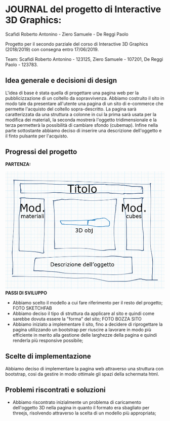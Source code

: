 # JOURNAL del progetto di Interactive 3D Graphics:
Scafidi Roberto Antonino - Ziero Samuele - De Reggi Paolo

Progetto per il secondo parziale del corso di Interactive 3D Graphics (2018/2019) con consegna entro 17/06/2019.

Team:
Scafidi Roberto Antonino - 123125,
Ziero Samuele - 107201,
De Reggi Paolo - 123783.

## Idea generale e decisioni di design
L'idea di base è stata quella di progettare una pagina web per la pubblicizzazione di un coltello da sopravvivenza. Abbiamo costruito il sito in modo tale da presentare all'utente una pagina di un sito di e-commerce che permette l'acquisto del coltello sopra-descritto. La pagina sarà caratterizzata da una struttura a colonne in cui la prima sarà usata per la modifica dei materiali, la seconda mostrerà l'oggetto tridimensionale e la terza permetterà la possibilità di cambiare sfondo (cubemap). Infine nella parte sottostante abbiamo deciso di inserire una descrizione dell'oggetto e il finto pulsante per l'acquisto.

## Progressi del progetto

**PARTENZA:**

![Prima bozza](Screenshot/bozza.png)
**PASSI DI SVILUPPO**
- Abbiamo scelto il modello a cui fare riferimento per il resto del progetto;
FOTO SKETCHFAB
- Abbiamo deciso il tipo di struttura da applicare al sito e quindi come sarebbe dovuta essere la "forma" del sito;
FOTO BOZZA SITO
- Abbiamo iniziato a implementare il sito, fino a decidere di riprogettare la pagina utilizzando un bootstrap per riuscire a lavorare in modo più efficiente in merito alla gestione delle larghezze della pagina e quindi renderla più responsive possibile;

## Scelte di implementazione
Abbiamo deciso di implementare la pagina web attraverso una struttura con bootstrap, cosi da gestire in modo ottimale gli spazi della schermata html.

## Problemi riscontrati e soluzioni
- Abbiamo riscontrato inizialmente un problema di caricamento dell'oggetto 3D nella pagina in quanto il formato era sbagliato per threejs, risolvendo attraverso la scelta di un modello più appropriata;

